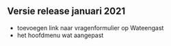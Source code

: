 ## Versie release januari 2021

- toevoegen link naar vragenformulier op Wateengast
- het hoofdmenu wat aangepast
